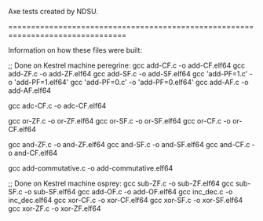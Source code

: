 Axe tests created by NDSU.

================================================================================

Information on how these files were built:

;; Done on Kestrel machine peregrine:
gcc add-CF.c -o add-CF.elf64
gcc add-ZF.c -o add-ZF.elf64
gcc add-SF.c -o add-SF.elf64
gcc 'add-PF=1.c' -o 'add-PF=1.elf64'
gcc 'add-PF=0.c' -o 'add-PF=0.elf64'
gcc add-AF.c -o add-AF.elf64

gcc adc-CF.c -o adc-CF.elf64

gcc or-ZF.c -o or-ZF.elf64
gcc or-SF.c -o or-SF.elf64
gcc or-CF.c -o or-CF.elf64

gcc and-ZF.c -o and-ZF.elf64
gcc and-SF.c -o and-SF.elf64
gcc and-CF.c -o and-CF.elf64

gcc add-commutative.c -o add-commutative.elf64

;; Done on Kestrel machine osprey:
gcc sub-ZF.c -o sub-ZF.elf64
gcc sub-SF.c -o sub-SF.elf64
gcc add-OF.c -o add-OF.elf64
gcc inc_dec.c -o inc_dec.elf64
gcc xor-CF.c -o xor-CF.elf64
gcc xor-SF.c -o xor-SF.elf64
gcc xor-ZF.c -o xor-ZF.elf64
